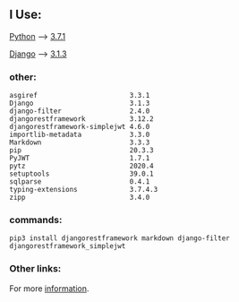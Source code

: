 ## I Use:
[Python](https://www.python.org/) -->  [3.7.1](https://www.python.org/downloads/release/python-371/)

[Django](https://www.djangoproject.com/)  -->  [3.1.3](https://docs.djangoproject.com/en/3.1/releases/3.1.3/)

### other:
```shell
asgiref                       3.3.1
Django                        3.1.3
django-filter                 2.4.0
djangorestframework           3.12.2
djangorestframework-simplejwt 4.6.0
importlib-metadata            3.3.0
Markdown                      3.3.3
pip                           20.3.3
PyJWT                         1.7.1
pytz                          2020.4
setuptools                    39.0.1
sqlparse                      0.4.1
typing-extensions             3.7.4.3
zipp                          3.4.0
```

### commands:
```shell
pip3 install djangorestframework markdown django-filter djangorestframework_simplejwt

```

### Other links:
For more [information](https://django-rest-framework-simplejwt.readthedocs.io/en/latest/).

